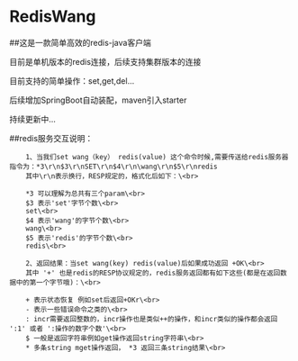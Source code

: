 # RedisWang

##这是一款简单高效的redis-java客户端


目前是单机版本的redis连接，后续支持集群版本的连接

目前支持的简单操作：set,get,del...

后续增加SpringBoot自动装配，maven引入starter

持续更新中...


##redis服务交互说明：

        1、当我们set wang（key） redis(value) 这个命令时候,需要传送给redis服务器指令为：*3\r\n$3\r\nSET\r\n$4\r\n\wang\r\n$5\r\nredis
        其中\r\n表示换行，RESP规定的，格式化后如下：\<br> 
         
        *3 可以理解为总共有三个param\<br>  
        $3 表示'set'字节个数\<br>  
        set\<br>  
        $4 表示'wang'的字节个数\<br>  
        wang\<br>  
        $5 表示'redis'的字节个数\<br>  
        redis\<br>  
    
        2、返回结果：当set wang(key) redis(value)后如果成功返回 +OK\<br>  
        其中 '+' 也是redis的RESP协议规定的，redis服务返回都有如下这些(都是在返回数据中的第一个字节哦)：\<br>  
        
        + 表示状态恢复 例如set后返回+OKr\<br>  
        - 表示一些错误命令之类的\<br>  
        : incr需要返回整数的，incr操作也是类似++的操作，和incr类似的操作都会返回 ':1' 或者 ':操作的数字个数'\<br>  
        $ 一般是返回字符串例如get操作返回string字符串\<br>  
        * 多条string mget操作返回， *3 返回三条string结果\<br>  